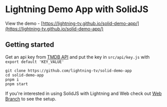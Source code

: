 # Lightning Demo App with SolidJS

View the demo - [https://lightning-tv.github.io/solid-demo-app/](https://lightning-tv.github.io/solid-demo-app/)

## Getting started

Get an api key from [TMDB API](https://developers.themoviedb.org/3/getting-started/introduction)
and put the key in `src/api/key.js` with `export default 'KEY_VALUE'`

```
git clone https://github.com/lightning-tv/solid-demo-app
cd solid-demo-app
pnpm i
pnpm start
```

If you're interested in using SolidJS with Lightning and Web check out [Web Branch](https://github.com/lightning-tv/solid-demo-app/tree/web) to see the setup.
